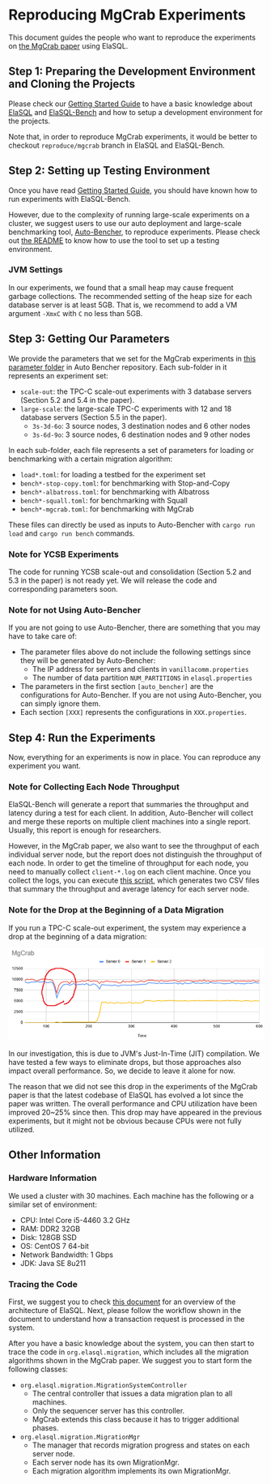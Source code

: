 # Reproducing MgCrab Experiments

This document guides the people who want to reproduce the experiments on [the MgCrab paper](https://dl.acm.org/doi/10.14778/3303753.3303764) using ElaSQL.

## Step 1: Preparing the Development Environment and Cloning the Projects

Please check our [Getting Started Guide](getting_started.pdf) to have a basic knowledge about [ElaSQL](https://github.com/elasql/elasql) and [ElaSQL-Bench](https://github.com/elasql/elasqlbench) and how to setup a development environment for the projects.

Note that, in order to reproduce MgCrab experiments, it would be better to checkout `reproduce/mgcrab` branch in ElaSQL and ElaSQL-Bench.

## Step 2: Setting up Testing Environment

Once you have read [Getting Started Guide](getting_started.pdf), you should have known how to run experiments with ElaSQL-Bench.

However, due to the complexity of running large-scale experiments on a cluster, we suggest users to use our auto deployment and large-scale benchmarking tool, [Auto-Bencher](https://github.com/SLMT/auto-bencher), to reproduce experiments. Please check out [the README](https://github.com/SLMT/auto-bencher) to know how to use the tool to set up a testing environment.

### JVM Settings

In our experiments, we found that a small heap may cause frequent garbage collections. The recommended setting of the heap size for each database server is at least 5GB. That is, we recommend to add a VM argument `-XmxC` with `C` no less than 5GB. 

## Step 3: Getting Our Parameters

We provide the parameters that we set for the MgCrab experiments in [this parameter folder](https://github.com/SLMT/auto-bencher/tree/master/parameters/mgcrab) in Auto Bencher repository. Each sub-folder in it represents an experiment set:

- `scale-out`: the TPC-C scale-out experiments with 3 database servers (Section 5.2 and 5.4 in the paper).
- `large-scale`: the large-scale TPC-C experiments with 12 and 18 database servers (Section 5.5 in the paper).
  - `3s-3d-6o`: 3 source nodes, 3 destination nodes and 6 other nodes
  - `3s-6d-9o`: 3 source nodes, 6 destination nodes and 9 other nodes

In each sub-folder, each file represents a set of parameters for loading or benchmarking with a certain migration algorithm:

- `load*.toml`: for loading a testbed for the experiment set
- `bench*-stop-copy.toml`: for benchmarking with Stop-and-Copy
- `bench*-albatross.toml`: for benchmarking with Albatross
- `bench*-squall.toml`: for benchmarking with Squall
- `bench*-mgcrab.toml`: for benchmarking with MgCrab

These files can directly be used as inputs to Auto-Bencher with `cargo run load` and `cargo run bench` commands.

### Note for YCSB Experiments

The code for running YCSB scale-out and consolidation (Section 5.2 and 5.3 in the paper) is not ready yet. We will release the code and corresponding parameters soon.

### Note for not Using Auto-Bencher

If you are not going to use Auto-Bencher, there are something that you may have to take care of:

- The parameter files above do not include the following settings since they will be generated by Auto-Bencher:
  - The IP address for servers and clients in `vanillacomm.properties`
  - The number of data partition `NUM_PARTITIONS` in `elasql.properties`
- The parameters in the first section `[auto_bencher]` are the configurations for Auto-Bencher. If you are not using Auto-Bencher, you can simply ignore them.
- Each section `[XXX]` represents the configurations in `XXX.properties`.

## Step 4: Run the Experiments

Now, everything for an experiments is now in place. You can reproduce any experiment you want.

### Note for Collecting Each Node Throughput

ElaSQL-Bench will generate a report that summaries the throughput and latency during a test for each client. In addition, Auto-Bencher will collect and merge these reports on multiple client machines into a single report. Usually, this report is enough for researchers.

However, in the MgCrab paper, we also want to see the throughput of each individual server node, but the report does not distinguish the throughput of each node. In order to get the timeline of throughput for each node, you need to manually collect `client-*.log` on each client machine. Once you collect the logs, you can execute [this script](../scripts/mgcrab-parse-timeline.py), which generates two CSV files that summary the throughput and average latency for each server node.

### Note for the Drop at the Beginning of a Data Migration

If you run a TPC-C scale-out experiment, the system may experience a drop at the beginning of a data migration:

![Migration Drop](mgcrab-drop.png)

In our investigation, this is due to JVM's Just-In-Time (JIT) compilation. We have tested a few ways to eliminate drops, but those approaches also impact overall performance. So, we decide to leave it alone for now.

The reason that we did not see this drop in the experiments of the MgCrab paper is that the latest codebase of ElaSQL has evolved a lot since the paper was written. The overall performance and CPU utilization have been improved 20~25% since then. This drop may have appeared in the previous experiments, but it might not be obvious because CPUs were not fully utilized.

## Other Information

### Hardware Information

We used a cluster with 30 machines. Each machine has the following or a similar set of environment:

- CPU: Intel Core i5-4460 3.2 GHz
- RAM: DDR2 32GB
- Disk: 128GB SSD
- OS: CentOS 7 64-bit
- Network Bandwidth: 1 Gbps
- JDK: Java SE 8u211

### Tracing the Code

First, we suggest you to check [this document](elasql-architecture.md) for an overview of the architecture of ElaSQL. Next, please follow the workflow shown in the document to understand how a transaction request is processed in the system.

After you have a basic knowledge about the system, you can then start to trace the code in `org.elasql.migration`, which includes all the migration algorithms shown in the MgCrab paper. We suggest you to start form the following classes:

- `org.elasql.migration.MigrationSystemController`
  - The central controller that issues a data migration plan to all machines.
  - Only the sequencer server has this controller.
  - MgCrab extends this class because it has to trigger additional phases.
- `org.elasql.migration.MigrationMgr`
  - The manager that records migration progress and states on each server node.
  - Each server node has its own MigrationMgr.
  - Each migration algorithm implements its own MigrationMgr.
